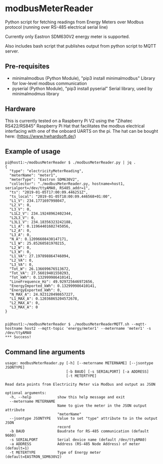 # modbusMeterReader
Python script for fetching readings from Energy Meters over Modbus protocol (running over RS-485 electrical serial line)

Currently only Eastron SDM630V2 energy meter is supported.

Also includes bash script that publishes output from python script to MQTT server.


## Pre-requisites

 - minimalmodbus (Python Module), "pip3 install minimalmodbus"
	Library for low-level modbus communication
 - pyserial (Python Module), "pip3 install pyserial"
	Serial library, used by minimalmodmus library

## Hardware

This is currently tested on a Raspberry Pi V2 using the "Zihatec RS422/RS845" Raspberry Pi Hat that facilitates
the modbus electrical interfacing with one of the onboard UARTS on the pi. The hat can be bought here: 
(https://www.hwhardsoft.de/)


## Example of usage

```
pi@host1:~/modbusMeterReader $ ./modbusMeterReader.py | jq .
{
  "type": "electricityMeterReading",
  "meterName": "meter1",
  "meterType": "Eastron SDM630V2",
  "collector": "./modbusMeterReader.py, hostname=host1, serialport=/dev/ttyAMA0, RS485_addr=1",
  "ts": "2019-01-05T17:00:09.446251Z",
  "ts_local": "2019-01-05T18:00:09.446568+01:00",
  "L1_V": 234.1771697998047,
  "L2_V": 0,
  "L3_V": 0,
  "L1L2_V": 234.19248962402344,
  "L2L3_V": 0,
  "L3L1_V": 234.18356323242188,
  "L1_A": 0.11964401602745056,
  "L2_A": 0,
  "L3_A": 0,
  "N_A": 0.12096608430147171,
  "L1_W": 25.85260581970215,
  "L2_W": 0,
  "L3_W": 0,
  "L1_VA": 27.197898864746094,
  "L2_VA": 0,
  "L3_VA": 0,
  "Tot_W": 26.136699676513672,
  "Tot_VA": 27.56019401550293,
  "Tot_kWh": 0.132999986410141,
  "LineFrequence_Hz": 49.929725646972656,
  "EnergyImported_kWh": 0.132999986410141,
  "EnergyExported_kWh": 0,
  "N_MAX_A": 24.923120498657227,
  "L1_MAX_A": 0.12036865204572678,
  "L2_MAX_A": 0,
  "L3_MAX_A": 0
}


pi@host1:~/modbusMeterReader $ ./modbusMeterReaderMQTT.sh --mqtt-hostname host2 --mqtt-topic 'energy/meter1' --metername 'meter1' -s /dev/ttyAMA0
*** Success!

```



## Command line arguments
```
usage: modbusMeterReader.py [-h] [--metername METERNAME] [--jsontype JSONTYPE]
                            [-b BAUD] [-s SERIALPORT] [-a ADDRESS]
                            [-t METERTYPE]

Read data points from Electricity Meter via Modbus and output as JSON

optional arguments:
  -h, --help            show this help message and exit
  --metername METERNAME
                        Name to give the meter in the JSON output attribute
                        "meterName"
  --jsontype JSONTYPE   Value to set "type" attribute to in the output JSON
                        record
  -b BAUD               Baudrate for RS-485 communication (default 9600)
  -s SERIALPORT         Serial device name (default /dev/ttyAMA0)
  -a ADDRESS            Address (RS-485 Node Address) of meter (default=1)
  -t METERTYPE          Type of Energy meter (default=EASTRON_SDM630V2)

```
